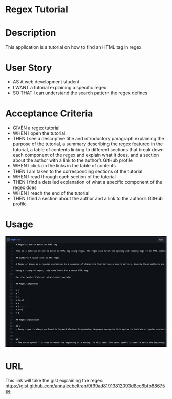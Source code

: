 # Regex Tutorial 

# Description

This application is a tutorial on how to find an HTML tag in regex.

# User Story

- AS A web development student
- I WANT a tutorial explaining a specific regex
- SO THAT I can understand the search pattern the regex defines

# Acceptance Criteria

- GIVEN a regex tutorial
- WHEN I open the tutorial
- THEN I see a descriptive title and introductory paragraph explaining the purpose of the tutorial, a summary describing the regex featured in the tutorial, a table of contents linking to different sections that break down each component of the regex and explain what it does, and a section about the author with a link to the author’s GitHub profile
- WHEN I click on the links in the table of contents
- THEN I am taken to the corresponding sections of the tutorial
- WHEN I read through each section of the tutorial
- THEN I find a detailed explanation of what a specific component of the regex does
- WHEN I reach the end of the tutorial
- THEN I find a section about the author and a link to the author’s GitHub profile

# Usage

![alt text](./Develop/reguxtut.png)

# URL

This link will take the gist explaining the regex:
https://gist.github.com/annaleebeltran/9f99ad81913812093d8cc6bfb88675ee